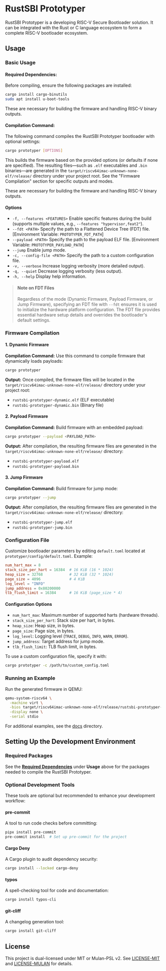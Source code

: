 # RustSBI Prototyper

RustSBI Prototyper is a developing RISC-V Secure Bootloader solution. It can be integrated with the Rust or C language ecosystem to form a complete RISC-V bootloader ecosystem.

## Usage

### Basic Usage

#### Required Dependencies:

Before compiling, ensure the following packages are installed:

```bash
cargo install cargo-binutils
sudo apt install u-boot-tools
```

These are necessary for building the firmware and handling RISC-V binary outputs.

#### Compilation Command:

The following command compiles the RustSBI Prototyper bootloader with optional settings:

```bash
cargo prototyper [OPTIONS]
```

This builds the firmware based on the provided options (or defaults if none are specified). The resulting files—such as `.elf` executables and `.bin` binaries—are generated in the `target/riscv64imac-unknown-none-elf/release/` directory under your project root. See the "Firmware Compilation" section for specific outputs and modes.

These are necessary for building the firmware and handling RISC-V binary outputs.

#### Options

- `-f, --features <FEATURES>`
  Enable specific features during the build (supports multiple values, e.g., `--features "hypervisor,feat2"`).
- `--fdt <PATH>`
  Specify the path to a Flattened Device Tree (FDT) file.
  [Environment Variable: `PROTOTYPER_FDT_PATH`]
- `--payload <PATH>`
  Specify the path to the payload ELF file.
  [Environment Variable: `PROTOTYPER_PAYLOAD_PATH`]
- `--jump`
  Enable jump mode.
- `-c, --config-file <PATH>`
  Specify the path to a custom configuration file.
- `-v, --verbose`
  Increase logging verbosity (more detailed output).
- `-q, --quiet`
  Decrease logging verbosity (less output).
- `-h, --help`
  Display help information.

> #### Note on FDT Files
>
> Regardless of the mode (Dynamic Firmware, Payload Firmware, or Jump Firmware), specifying an FDT file with `--fdt` ensures it is used to initialize the hardware platform configuration. The FDT file provides essential hardware setup details and overrides the bootloader's default settings.

### Firmware Compilation

#### 1. Dynamic Firmware

**Compilation Command:**
Use this command to compile firmware that dynamically loads payloads:

```bash
cargo prototyper
```

**Output:**
Once compiled, the firmware files will be located in the `target/riscv64imac-unknown-none-elf/release/` directory under your project root:
- `rustsbi-prototyper-dynamic.elf` (ELF executable)
- `rustsbi-prototyper-dynamic.bin` (Binary file)

#### 2. Payload Firmware

**Compilation Command:**
Build firmware with an embedded payload:

```bash
cargo prototyper --payload <PAYLOAD_PATH>
```

**Output:**
After compilation, the resulting firmware files are generated in the `target/riscv64imac-unknown-none-elf/release/` directory:
- `rustsbi-prototyper-payload.elf`
- `rustsbi-prototyper-payload.bin`

#### 3. Jump Firmware

**Compilation Command:**
Build firmware for jump mode:

```bash
cargo prototyper --jump
```

**Output:**
After compilation, the resulting firmware files are generated in the `target/riscv64imac-unknown-none-elf/release/` directory:
- `rustsbi-prototyper-jump.elf`
- `rustsbi-prototyper-jump.bin`

### Configuration File

Customize bootloader parameters by editing `default.toml` located at `prototyper/config/default.toml`. Example:

```toml
num_hart_max = 8
stack_size_per_hart = 16384  # 16 KiB (16 * 1024)
heap_size = 32768            # 32 KiB (32 * 1024)
page_size = 4096             # 4 KiB
log_level = "INFO"
jump_address = 0x80200000
tlb_flush_limit = 16384      # 16 KiB (page_size * 4)
```

#### Configuration Options

- `num_hart_max`: Maximum number of supported harts (hardware threads).
- `stack_size_per_hart`: Stack size per hart, in bytes.
- `heap_size`: Heap size, in bytes.
- `page_size`: Page size, in bytes.
- `log_level`: Logging level (`TRACE`, `DEBUG`, `INFO`, `WARN`, `ERROR`).
- `jump_address`: Target address for jump mode.
- `tlb_flush_limit`: TLB flush limit, in bytes.

To use a custom configuration file, specify it with:

```bash
cargo prototyper -c /path/to/custom_config.toml
```

### Running an Example

Run the generated firmware in QEMU:

```bash
qemu-system-riscv64 \
  -machine virt \
  -bios target/riscv64imac-unknown-none-elf/release/rustsbi-prototyper-dynamic.elf \
  -display none \
  -serial stdio
```

For additional examples, see the [docs](/prototyper/docs/) directory.

## Setting Up the Development Environment

### Required Packages

See the **[Required Dependencies](#required-dependencies)** under **Usage** above for the packages needed to compile the RustSBI Prototyper.

### Optional Development Tools

These tools are optional but recommended to enhance your development workflow:

#### pre-commit

A tool to run code checks before committing:

```bash
pipx install pre-commit
pre-commit install  # Set up pre-commit for the project
```

#### Cargo Deny

A Cargo plugin to audit dependency security:

```bash
cargo install --locked cargo-deny
```

#### typos

A spell-checking tool for code and documentation:

```bash
cargo install typos-cli
```

#### git-cliff

A changelog generation tool:

```bash
cargo install git-cliff
```

## License

This project is dual-licensed under MIT or Mulan-PSL v2. See [LICENSE-MIT](./LICENSE-MIT) and [LICENSE-MULAN](./LICENSE-MULAN) for details.
